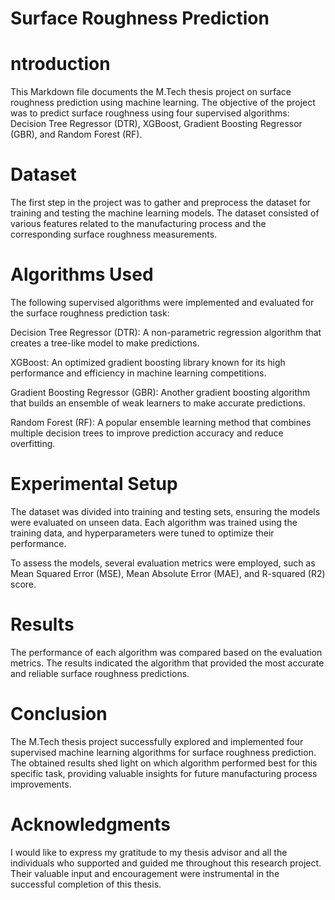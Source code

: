 # Surface Roughness Prediction
# ntroduction
This Markdown file documents the M.Tech thesis project on surface roughness prediction using machine learning. The objective of the project was to predict surface roughness using four supervised algorithms: Decision Tree Regressor (DTR), XGBoost, Gradient Boosting Regressor (GBR), and Random Forest (RF).

# Dataset
The first step in the project was to gather and preprocess the dataset for training and testing the machine learning models. The dataset consisted of various features related to the manufacturing process and the corresponding surface roughness measurements.

# Algorithms Used
The following supervised algorithms were implemented and evaluated for the surface roughness prediction task:

Decision Tree Regressor (DTR): A non-parametric regression algorithm that creates a tree-like model to make predictions.

XGBoost: An optimized gradient boosting library known for its high performance and efficiency in machine learning competitions.

Gradient Boosting Regressor (GBR): Another gradient boosting algorithm that builds an ensemble of weak learners to make accurate predictions.

Random Forest (RF): A popular ensemble learning method that combines multiple decision trees to improve prediction accuracy and reduce overfitting.

# Experimental Setup
The dataset was divided into training and testing sets, ensuring the models were evaluated on unseen data. Each algorithm was trained using the training data, and hyperparameters were tuned to optimize their performance.

To assess the models, several evaluation metrics were employed, such as Mean Squared Error (MSE), Mean Absolute Error (MAE), and R-squared (R2) score.

# Results
The performance of each algorithm was compared based on the evaluation metrics. The results indicated the algorithm that provided the most accurate and reliable surface roughness predictions.

# Conclusion
The M.Tech thesis project successfully explored and implemented four supervised machine learning algorithms for surface roughness prediction. The obtained results shed light on which algorithm performed best for this specific task, providing valuable insights for future manufacturing process improvements.

# Acknowledgments
I would like to express my gratitude to my thesis advisor and all the individuals who supported and guided me throughout this research project. Their valuable input and encouragement were instrumental in the successful completion of this thesis.
